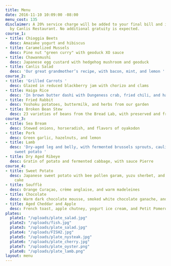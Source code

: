 ```yaml
---
title: Menu
date: 2016-11-10 10:09:00 -08:00
menu_cost: 135
disclaimer: A 20% service charge will be added to your final bill and is retained
  by Canlis Restaurant. No additional gratuity is expected.
course_1:
- title: Chioggia Beets
  desc: Amazake yogurt and hibiscus
- title: Caramelized Mussels
  desc: Pine nut "green curry" with geoduck XO sauce
- title: Chawanmushi
  desc: Japanese egg custard with hedgehog mushroom and geoduck
- title: Canlis Salad
  desc: 'Our great grandmother’s recipe, with bacon, mint, and lemon '
course_2:
- title: 'Grilled Carrots '
  desc: Glazed in reduced blackberry jam with chorizo and clams
- title: Haiga Rice
  desc: 'In brown butter dashi with Dungeness crab, fried chili, and hazelnuts '
- title: Fried Rabbit
  desc: Yoshoku potatoes, buttermilk, and herbs from our garden
- title: Broken Bean Stew
  desc: 23 varieties of beans from the Bread Lab, with preserved and fresh vegetables
course_3:
- title: Sea Bream
  desc: Stewed onions, horseradish, and flavors of oyakodon
- title: Pork
  desc: Green garlic, hazelnuts, and lemon
- title: Lamb
  desc: 'Dry-aged leg and belly, with fermented brussels sprouts, cauliflower, and
    sweet potato '
- title: Dry Aged Ribeye
  desc: Gratin of potato and fermented cabbage, with sauce Pierre
course_4:
- title: Sweet Potato
  desc: Japanese sweet potato with bee pollen garam, yuzu sherbet, and cocoa butter
    cake
- title: Soufflè
  desc: Orange Curaçao, crème anglaise, and warm madeleines
- title: Chocolate
  desc: Warm dark chocolate mousse, smoked white chocolate ganache, and juniper oil
- title: Aged Cheddar and Apple
  desc: French toast, apple chutney, yogurt ice cream, and Petit Pomerol cheddar
plates:
  plate1: "/uploads/plate_salad.jpg"
  plate2: "/uploads/fish.jpg"
  plate3: "/uploads/plate_salad.jpg"
  plate4: "/uploads/FISH2.jpg"
  plate5: "/uploads/plate_nysteak.jpg"
  plate6: "/uploads/plate_cherry.jpg"
  plate7: "/uploads/plate_oyster.png"
  plate8: "/uploads/plate_lamb.png"
layout: menu
---
```


